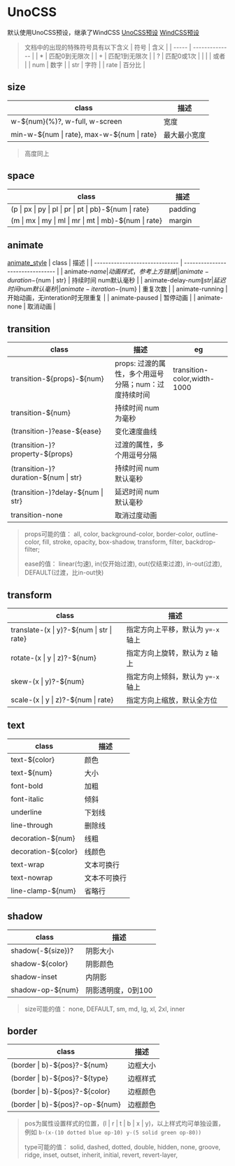 # UnoCSS

默认使用UnoCSS预设，继承了WindCSS 
[UnoCSS预设](https://github.com/unocss/unocss/blob/main/packages/preset-mini/src/_rules)
[WindCSS预设](https://github.com/unocss/unocss/tree/main/packages/preset-wind/src/rules)

> 文档中的出现的特殊符号具有以下含义
> | 符号  | 含义           |
> | ----- | -------------- |
> | *     | 匹配0到无限次  |
> | +     | 匹配1到无限次  |
> | ?     | 匹配0或1次     |
> | \|    | 或者           |
> | num   | 数字           |
> | str   | 字符           |
> | rate  | 百分比         |

## size
| class                                       | 描述         |
| ------------------------------------------- | ------------ |
| w-\${num}(%)?, w-full, w-screen             | 宽度         |
| min-w-\${num \| rate}, max-w-${num \| rate} | 最大最小宽度 |
> 高度同上

## space
| class                                                  | 描述    |
| ------------------------------------------------------ | ------- |
| (p \| px \| py \| pl \| pr \| pt \| pb)-${num \| rate} | padding |
| (m \| mx \| my \| ml \| mr \| mt \| mb)-${num \| rate} | margin  |

## animate
 [animate_style](https://github.com/unocss/unocss/blob/main/packages/preset-wind/src/theme.ts) 
| class                          | 描述                             |
| ------------------------------ | -------------------------------- |
| animate-${name}                | 动画样式，参考上方链接           |
| animate-duration-${num \| str} | 持续时间 num默认毫秒             |
| animate-delay-${num \| str}    | 延迟时间 num默认毫秒             |
| animate-iteration-${num}       | 重复次数                         |
| animate-running                | 开始动画，无interation时无限重复 |
| animate-paused                 | 暂停动画                         |
| animate-none                   | 取消动画                         |

## transition
| class                                | 描述                                                 | eg                          |
| ------------------------------------ | ---------------------------------------------------- | --------------------------- |
| transition-\${props}-${num}          | props: 过渡的属性，多个用逗号分隔；num：过度持续时间 | transition-color,width-1000 |
| transition-${num}                    | 持续时间 num为毫秒                                   |
| (transition-)?ease-${ease}           | 变化速度曲线                                         |
| (transition-)?property-${props}      | 过渡的属性，多个用逗号分隔                           |
| (transition-)?duration-${num \| str} | 持续时间 num默认毫秒                                 |
| (transition-)?delay-${num \| str}    | 延迟时间 num默认毫秒                                 |
| transition-none                      | 取消过度动画                                         |
> props可能的值： all, color, background-color, border-color, outline-color, fill, stroke, opacity, box-shadow, transform, filter, backdrop-filter;
>
> ease的值： linear(匀速), in(仅开始过渡), out(仅结束过渡), in-out(过渡), DEFAULT(过渡，比in-out快)

## transform
| class                                     | 描述                               |
| ----------------------------------------- | ---------------------------------- |
| translate-(x \| y)?-${num \| str \| rate} | 指定方向上平移，默认为 `y=-x` 轴上 |
| rotate-(x \| y \| z)?-${num}              | 指定方向上旋转，默认为 z 轴上      |
| skew-(x \| y)?-${num}                     | 指定方向上倾斜，默认为 `y=-x` 轴上 |
| scale-(x \| y \| z)?-${num \| rate}       | 指定方向上缩放，默认全方位         |

## text
| class               | 描述         |
| ------------------- | ------------ |
| text-${color}       | 颜色         |
| text-${num}         | 大小         |
| font-bold           | 加粗         |
| font-italic         | 倾斜         |
| underline           | 下划线       |
| line-through        | 删除线       |
| decoration-${num}   | 线粗         |
| decoration-${color} | 线颜色       |
| text-wrap           | 文本可换行   |
| text-nowrap         | 文本不可换行 |
| line-clamp-${num}   | 省略行       |

## shadow 
| class             | 描述               |
| ----------------- | ------------------ |
| shadow(-${size})? | 阴影大小           |
| shadow-${color}   | 阴影颜色           |
| shadow-inset      | 内阴影             |
| shadow-op-${num}  | 阴影透明度，0到100 |
> size可能的值： none, DEFAULT, sm, md, lg, xl, 2xl, inner

## border
| class                            | 描述     |
| -------------------------------- | -------- |
| (border \| b)-\${pos}?-${num}    | 边框大小 |
| (border \| b)-\${pos}?-${type}   | 边框样式 |
| (border \| b)-\${pos}?-${color}  | 边框颜色 |
| (border \| b)-\${pos}?-op-${num} | 边框颜色 |

> pos为属性设置样式的位置，(l \| r \| t \| b \| x \| y)，以上样式均可单独设置，例如 `b-(x-(10 dotted blue op-10) y-(5 solid green op-80))`
> 
> type可能的值： solid, dashed, dotted, double, hidden, none, groove, ridge, inset, outset, inherit, initial, revert, revert-layer, 